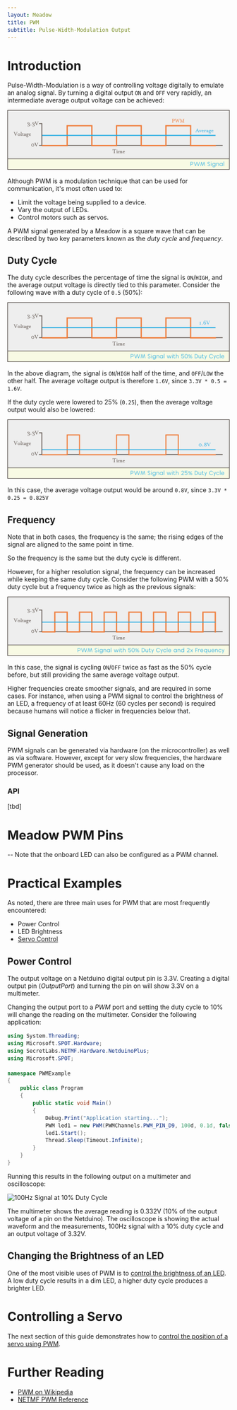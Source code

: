 ```yaml
---
layout: Meadow
title: PWM
subtitle: Pulse-Width-Modulation Output
---
```


# Introduction

Pulse-Width-Modulation is a way of controlling voltage digitally to emulate an analog signal. By turning a digital output `ON` and `OFF` very rapidly, an intermediate average output voltage can be achieved:

![](PWM_Signal.svg)

Although PWM is a modulation technique that can be used for communication, it's most often used to:

- Limit the voltage being supplied to a device.
- Vary the output of LEDs.
- Control motors such as servos.

A PWM signal generated by a Meadow is a square wave that can be described by two key parameters known as the _duty cycle_ and _frequency_.

## Duty Cycle

The duty cycle describes the percentage of time the signal is `ON`/`HIGH`, and the average output voltage is directly tied to this parameter. Consider the following wave with a duty cycle of `0.5` (50%):

![PWM 50% Duty Cycle](50p_PWM_Signal.svg)

In the above diagram, the signal is `ON`/`HIGH` half of the time, and `OFF`/`LOW` the other half. The average voltage output is therefore `1.6V`, since `3.3V * 0.5 = 1.6V`.

If the duty cycle were lowered to 25% (`0.25`), then the average voltage output would also be lowered:

![PWM 25% Duty Cycle](25p_PWM_Signal.svg)

In this case, the average voltage output would be around `0.8V`, since `3.3V * 0.25 = 0.825V`

## Frequency

Note that in both cases, the frequency is the same; the rising edges of the signal are aligned to the same point in time. 

So the frequency is the same but the duty cycle is different.

However, for a higher resolution signal, the frequency can be increased while keeping the same duty cycle. Consider the following PWM with a 50% duty cycle but a frequency twice as high as the previous signals:

![PWM 50% Duty Cycle with 2x Frequency](50p_2xF_PWM_Signal.svg)

In this case, the signal is cycling `ON`/`OFF` twice as fast as the 50% cycle before, but still providing the same average voltage output. 

Higher frequencies create smoother signals, and are required in some cases. For instance, when using a PWM signal to control the brightness of an LED, a frequency of at least 60Hz (60 cycles per second) is required because humans will notice a flicker in frequencies below that.

## Signal Generation

PWM signals can be generated via hardware (on the microcontroller) as well as via software. However, except for very slow frequencies, the hardware PWM generator should be used, as it doesn't cause any load on the processor.

### API

[tbd]


# Meadow PWM Pins

--
Note that the onboard LED can also be configured as a PWM channel.

# Practical Examples

As noted, there are three main uses for PWM that are most frequently encountered:

- Power Control
- LED Brightness
- [Servo Control](/Hardware/Reference/Peripherals/Servos)

## Power Control

The output voltage on a Netduino digital output pin is 3.3V.  Creating a digital output pin (_OutputPort_) and turning the pin on will show 3.3V on a multimeter.

Changing the output port to a _PWM_ port and setting the duty cycle to 10% will change the reading on the multimeter.  Consider the following application:

```csharp
using System.Threading;
using Microsoft.SPOT.Hardware;
using SecretLabs.NETMF.Hardware.NetduinoPlus;
using Microsoft.SPOT;

namespace PWMExample
{
	public class Program
	{
		public static void Main()
		{
            Debug.Print("Application starting...");
            PWM led1 = new PWM(PWMChannels.PWM_PIN_D9, 100d, 0.1d, false);
			led1.Start();
            Thread.Sleep(Timeout.Infinite);
		}
	}
}
```

Running this results in the following output on a multimeter and oscilloscope:

![100Hz Signal at 10% Duty Cycle](10PercentDutyCycle.jpg)

The multimeter shows the average reading is 0.332V (10% of the output voltage of a pin on the Netduino).  The oscilloscope is showing the actual waveform and the measurements, 100Hz signal with a 10% duty cycle and an output voltage of 3.32V.

## Changing the Brightness of an LED

One of the most visible uses of PWM is to [control the brightness of an LED](/Hardware/Reference/Components/LEDs/Driving_w_PWM/).  A low duty cycle results in a dim LED, a higher duty cycle produces a brighter LED.

# Controlling a Servo

The next section of this guide demonstrates how to [control the position of a servo using PWM](/Hardware/Reference/Peripherals/Servos).

# Further Reading

* [PWM on Wikipedia](https://en.wikipedia.org/wiki/Pulse-width_modulation)
* [NETMF PWM Reference](https://msdn.microsoft.com/en-us/library/microsoft.spot.hardware.pwm(v=vs.102).aspx)
